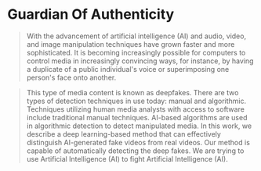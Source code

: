 
# Guardian Of Authenticity


 >With the advancement of artificial intelligence (AI) and audio, video, and image manipulation techniques have grown faster and more sophisticated. It is becoming increasingly possible for computers to control media in increasingly convincing ways, for instance, by having a duplicate of a public individual's voice or superimposing one person's face onto another. 
 
 >This type of media content is known as deepfakes. There are two types of detection techniques in use today: manual and algorithmic. 
 >Techniques utilizing human media analysts with access to software include traditional manual techniques. AI-based algorithms are used in algorithmic detection to detect manipulated media.
 In this work, we describe a deep learning-based method that can
 effectively distinguish AI-generated fake videos from real videos. Our method
 is capable of automatically detecting the deep fakes. We are trying to use
 Artificial Intelligence (AI) to fight Artificial Intelligence (AI).
